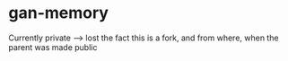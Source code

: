# gan-memory
Currently private
 --> lost the fact this is a fork, and from where, when the parent was made public
 
